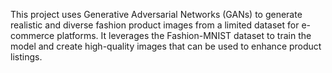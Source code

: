 This project uses Generative Adversarial Networks (GANs) to generate realistic and diverse fashion product images from a limited dataset for e-commerce platforms. It leverages the Fashion-MNIST dataset to train the model and create high-quality images that can be used to enhance product listings.
